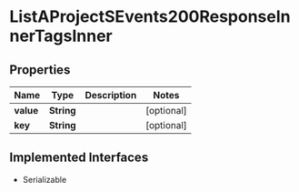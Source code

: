 

# ListAProjectSEvents200ResponseInnerTagsInner


## Properties

| Name | Type | Description | Notes |
|------------ | ------------- | ------------- | -------------|
|**value** | **String** |  |  [optional] |
|**key** | **String** |  |  [optional] |


## Implemented Interfaces

* Serializable


